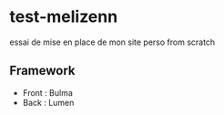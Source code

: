 # test-melizenn

essai de mise en place de mon site perso from scratch

## Framework

* Front : Bulma
* Back : Lumen
